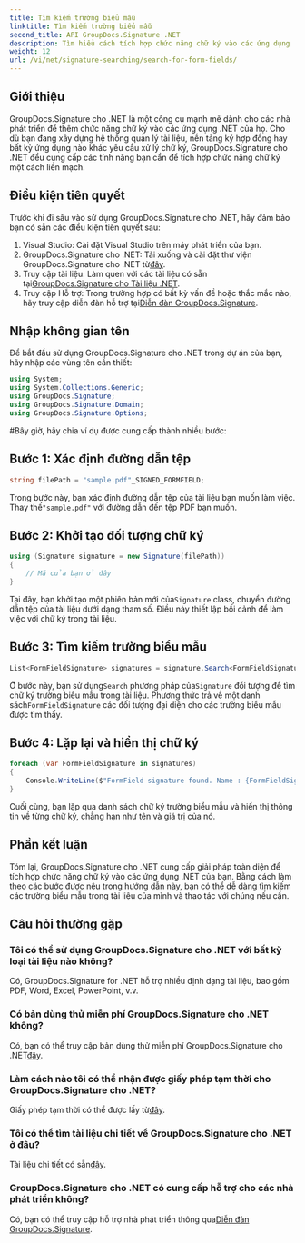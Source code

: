 ```yaml
---
title: Tìm kiếm trường biểu mẫu
linktitle: Tìm kiếm trường biểu mẫu
second_title: API GroupDocs.Signature .NET
description: Tìm hiểu cách tích hợp chức năng chữ ký vào các ứng dụng .NET của bạn với GroupDocs.Signature cho .NET. Hãy làm theo từng bước của chúng tôi để quản lý tài liệu liền mạch.
weight: 12
url: /vi/net/signature-searching/search-for-form-fields/
---
```

## Giới thiệu
GroupDocs.Signature cho .NET là một công cụ mạnh mẽ dành cho các nhà phát triển để thêm chức năng chữ ký vào các ứng dụng .NET của họ. Cho dù bạn đang xây dựng hệ thống quản lý tài liệu, nền tảng ký hợp đồng hay bất kỳ ứng dụng nào khác yêu cầu xử lý chữ ký, GroupDocs.Signature cho .NET đều cung cấp các tính năng bạn cần để tích hợp chức năng chữ ký một cách liền mạch.
## Điều kiện tiên quyết
Trước khi đi sâu vào sử dụng GroupDocs.Signature cho .NET, hãy đảm bảo bạn có sẵn các điều kiện tiên quyết sau:
1. Visual Studio: Cài đặt Visual Studio trên máy phát triển của bạn.
2.  GroupDocs.Signature cho .NET: Tải xuống và cài đặt thư viện GroupDocs.Signature cho .NET từ[đây](https://releases.groupdocs.com/signature/net/).
3.  Truy cập tài liệu: Làm quen với các tài liệu có sẵn tại[GroupDocs.Signature cho Tài liệu .NET](https://tutorials.groupdocs.com/signature/net/).
4.  Truy cập Hỗ trợ: Trong trường hợp có bất kỳ vấn đề hoặc thắc mắc nào, hãy truy cập diễn đàn hỗ trợ tại[Diễn đàn GroupDocs.Signature](https://forum.groupdocs.com/c/signature/13).

## Nhập không gian tên
Để bắt đầu sử dụng GroupDocs.Signature cho .NET trong dự án của bạn, hãy nhập các vùng tên cần thiết:
```csharp
using System;
using System.Collections.Generic;
using GroupDocs.Signature;
using GroupDocs.Signature.Domain;
using GroupDocs.Signature.Options;
```
#Bây giờ, hãy chia ví dụ được cung cấp thành nhiều bước:
## Bước 1: Xác định đường dẫn tệp
```csharp
string filePath = "sample.pdf"_SIGNED_FORMFIELD;
```
 Trong bước này, bạn xác định đường dẫn tệp của tài liệu bạn muốn làm việc. Thay thế`"sample.pdf"` với đường dẫn đến tệp PDF bạn muốn.
## Bước 2: Khởi tạo đối tượng chữ ký
```csharp
using (Signature signature = new Signature(filePath))
{
    // Mã của bạn ở đây
}
```
 Tại đây, bạn khởi tạo một phiên bản mới của`Signature` class, chuyển đường dẫn tệp của tài liệu dưới dạng tham số. Điều này thiết lập bối cảnh để làm việc với chữ ký trong tài liệu.
## Bước 3: Tìm kiếm trường biểu mẫu
```csharp
List<FormFieldSignature> signatures = signature.Search<FormFieldSignature>(SignatureType.FormField);
```
 Ở bước này, bạn sử dụng`Search` phương pháp của`Signature` đối tượng để tìm chữ ký trường biểu mẫu trong tài liệu. Phương thức trả về một danh sách`FormFieldSignature` các đối tượng đại diện cho các trường biểu mẫu được tìm thấy.
## Bước 4: Lặp lại và hiển thị chữ ký
```csharp
foreach (var FormFieldSignature in signatures)
{
    Console.WriteLine($"FormField signature found. Name : {FormFieldSignature.Name}. Value: {FormFieldSignature.Value}");
}
```
Cuối cùng, bạn lặp qua danh sách chữ ký trường biểu mẫu và hiển thị thông tin về từng chữ ký, chẳng hạn như tên và giá trị của nó.

## Phần kết luận
Tóm lại, GroupDocs.Signature cho .NET cung cấp giải pháp toàn diện để tích hợp chức năng chữ ký vào các ứng dụng .NET của bạn. Bằng cách làm theo các bước được nêu trong hướng dẫn này, bạn có thể dễ dàng tìm kiếm các trường biểu mẫu trong tài liệu của mình và thao tác với chúng nếu cần.
## Câu hỏi thường gặp
### Tôi có thể sử dụng GroupDocs.Signature cho .NET với bất kỳ loại tài liệu nào không?
Có, GroupDocs.Signature for .NET hỗ trợ nhiều định dạng tài liệu, bao gồm PDF, Word, Excel, PowerPoint, v.v.
### Có bản dùng thử miễn phí GroupDocs.Signature cho .NET không?
 Có, bạn có thể truy cập bản dùng thử miễn phí GroupDocs.Signature cho .NET[đây](https://releases.groupdocs.com/).
### Làm cách nào tôi có thể nhận được giấy phép tạm thời cho GroupDocs.Signature cho .NET?
 Giấy phép tạm thời có thể được lấy từ[đây](https://purchase.groupdocs.com/temporary-license/).
### Tôi có thể tìm tài liệu chi tiết về GroupDocs.Signature cho .NET ở đâu?
 Tài liệu chi tiết có sẵn[đây](https://tutorials.groupdocs.com/signature/net/).
### GroupDocs.Signature cho .NET có cung cấp hỗ trợ cho các nhà phát triển không?
 Có, bạn có thể truy cập hỗ trợ nhà phát triển thông qua[Diễn đàn GroupDocs.Signature](https://forum.groupdocs.com/c/signature/13).